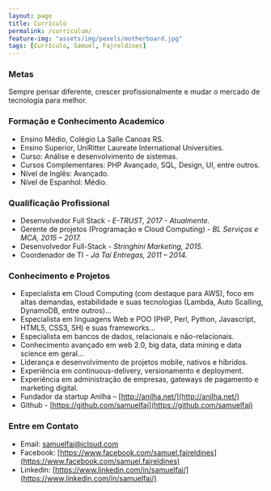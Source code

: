 ```yaml
---
layout: page
title: Currículo
permalink: /curriculum/
feature-img: "assets/img/pexels/motherboard.jpg"
tags: [Currículo, Samuel, Fajreldines]
---
```


### Metas
 
Sempre pensar diferente, crescer profissionalmente e mudar o mercado de tecnologia para melhor.

### Formação e Conhecimento Academico
 
* Ensino Médio, Colégio La Salle Canoas RS.
* Ensino Superior, UniRitter Laureate International Universities.
* Curso: Análise e desenvolvimento de sistemas.
* Cursos Complementares: PHP Avançado, SQL, Design, UI, entre outros.
* Nível de Inglês: Avançado.
* Nível de Espanhol: Médio.

### Qualificação Profissional
* Desenvolvedor Full Stack - *E-TRUST, 2017 - Atualmente.* 
* Gerente de projetos (Programação e Cloud Computing) - *BL Serviços e MCA, 2015 – 2017.*
* Desenvolvedor Full-Stack - *Stringhini Marketing, 2015.*
* Coordenador de TI - *Já Taí Entregas, 2011 – 2014.* 

### Conhecimento e Projetos
* Especialista em Cloud Computing (com destaque para AWS), foco em altas demandas, estabilidade e suas tecnologias (Lambda, Auto Scalling, DynamoDB, entre outros)...
* Especialista em linguagens Web e POO (PHP, Perl, Python, Javascript, HTML5, CSS3, SH) e suas frameworks...
* Especialista em bancos de dados, relacionais e não-relacionais.
* Conhecimento avançado em web 2.0, big data, data mining e data science em geral…
* Liderança e desenvolvimento de projetos mobile, nativos e híbridos.
* Experiência em continuous-delivery, versionamento e deployment.
* Experiência em administração de empresas, gateways de pagamento e marketing digital. 
* Fundador da startup Anilha – [http://anilha.net/](http://anilha.net/)
* Github - [https://github.com/samuelfaj](https://github.com/samuelfaj)

### Entre em Contato
* Email: [samuelfaj@icloud.com](mailto:samuelfaj@icloud.com)
* Facebook: [https://www.facebook.com/samuel.fajreldines](https://www.facebook.com/samuel.fajreldines)
* Linkedin: [https://www.linkedin.com/in/samuelfaj/](https://www.linkedin.com/in/samuelfaj/)
